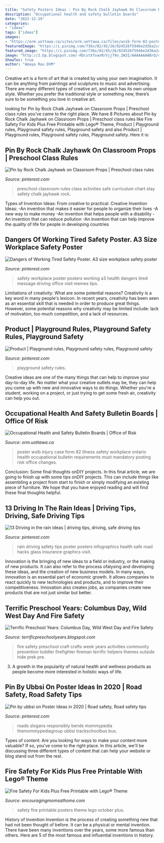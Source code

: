 ```yaml
---
title: "Safety Posters Ideas : Pin By Rock Chalk Jayhawk On Classroom Props"
description: "Occupational health and safety bulletin boards"
date: "2022-12-19"
categories:
- "ideas"
tags: ["ideas"]
images:
- "https://orm.uottawa.ca/sites/orm.uottawa.ca/files/wsib-form-82-poster_0.jpg"
featuredImage: "https://i.pinimg.com/736x/02/45/26/024526f5946e2d3ba2cc4af2c02d91fc--preschool-curriculum-preschool-classroom.jpg"
featured_image: "https://i.pinimg.com/736x/02/45/26/024526f5946e2d3ba2cc4af2c02d91fc--preschool-curriculum-preschool-classroom.jpg"
image: "http://2.bp.blogspot.com/-RDcstXfoaxM/Vjj79o_2W3I/AAAAAAAABrQ/cNAMAmOpBik/s1600/DSC00468.JPG"
ShowToc: true
author: "Amaya Rau DVM"
---
```



Creative art is a form of art that is created by using your own imagination. It can be anything from paintings and sculptures to music and advertising. There are many different types of creative art, and each has its own unique style. Whether you prefer the traditional style or something new, there’s sure to be something you love in creative art.

	

		
looking for Pin by Rock Chalk Jayhawk on Classroom Props | Preschool class rules you've came to the right place. We have 8 Pictures about Pin by Rock Chalk Jayhawk on Classroom Props | Preschool class rules like Fire Safety For Kids Plus Free Printable with Lego® Theme, Product | Playground rules, Playground safety rules, Playground safety and also Product | Playground rules, Playground safety rules, Playground safety. Here it is:
		
    
## Pin By Rock Chalk Jayhawk On Classroom Props | Preschool Class Rules

<img loading=lazy src="https://i.pinimg.com/736x/02/45/26/024526f5946e2d3ba2cc4af2c02d91fc--preschool-curriculum-preschool-classroom.jpg" onerror="this.onerror=null;this.src='https://tse3.mm.bing.net/th?id=OIP.yK4fRjk1q8SVnCosgZn_3AHaMY&amp;pid=15.1';" alt="Pin by Rock Chalk Jayhawk on Classroom Props | Preschool class rules">

_Source: pinterest.com_

>preschool classroom rules class activities safe curriculum chart stay safety chalk jayhawk rock. 

	

Types of Invention Ideas: From creative to practical.
Creative Invention Ideas: 
-An invention that makes it easier for people to organize their lives 
-A new way to make money 
-An invention that helps people with a disability 
-An invention that can reduce pollution 
-An invention that can help improve the quality of life for people in developing countries

    
## Dangers Of Working Tired Safety Poster. A3 Size Workplace Safety Poster

<img loading=lazy src="https://i.pinimg.com/736x/b0/9a/7e/b09a7eabe3edb1b3eb8746d6f743b8d2--safety-posters-workplace-safety.jpg" onerror="this.onerror=null;this.src='https://tse3.mm.bing.net/th?id=OIP.Y9XHoHGEeqkr2JxzRE2-aAHaKb&amp;pid=15.1';" alt="Dangers of Working Tired Safety Poster. A3 size workplace safety poster">

_Source: pinterest.com_

>safety workplace poster posters working a3 health dangers tired message driving office visit memes tips. 

	

Limitations of creativity: What are some potential reasons?
Creativity is a key word in many people's lexicon. In recent years, creativity has been seen as an essential skill that is needed in order to produce great things. However, some potential reasons why creativity may be limited include: lack of motivation, too much competition, and a lack of resources.

    
## Product | Playground Rules, Playground Safety Rules, Playground Safety

<img loading=lazy src="https://i.pinimg.com/736x/9d/67/b5/9d67b5a118bbe9be3c8441bba64e46ab.jpg" onerror="this.onerror=null;this.src='https://tse3.mm.bing.net/th?id=OIP.vYWQDeIYU1S7i-oHfP048AHaHa&amp;pid=15.1';" alt="Product | Playground rules, Playground safety rules, Playground safety">

_Source: pinterest.com_

>playground safety rules. 

	

Creative ideas are one of the many things that can help to improve your day-to-day life. No matter what your creative outlets may be, they can help you come up with new and innovative ways to do things. Whether you're a student, working on a project, or just trying to get some fresh air, creativity can help you out.

    
## Occupational Health And Safety Bulletin Boards | Office Of Risk

<img loading=lazy src="https://orm.uottawa.ca/sites/orm.uottawa.ca/files/wsib-form-82-poster_0.jpg" onerror="this.onerror=null;this.src='https://tse3.mm.bing.net/th?id=OIP.1GIH1IICsvuxz2eYyXudrQHaJ4&amp;pid=15.1';" alt="Occupational Health and Safety Bulletin Boards | Office of Risk">

_Source: orm.uottawa.ca_

>poster wsib injury case form 82 illness safety workplace ontario health occupational bulletin requirements must mandatory posting risk office changes. 

	

Conclusion: Some final thoughts onDIY projects.
In this final article, we are going to finish up with some tips onDIY projects. This can include things like assembling a project from start to finish or simply modifying an existing piece of furniture. We hope that you have enjoyed reading and will find these final thoughts helpful.

    
## 13 Driving In The Rain Ideas | Driving Tips, Driving, Safe Driving Tips

<img loading=lazy src="https://i.pinimg.com/236x/26/18/2e/26182e8972d3544315bc2f3c3324c426--auto-glass-the-rain.jpg" onerror="this.onerror=null;this.src='https://tse4.mm.bing.net/th?id=OIP.hNYS72Bgwan6pbizmGVU5wAAAA&amp;pid=15.1';" alt="13 Driving in the rain ideas | driving tips, driving, safe driving tips">

_Source: pinterest.com_

>rain driving safety tips poster posters infographics health safe road hacks glass insurance graphics visit. 

	

Innovation is the bringing of new ideas to a field or industry, or the making of new products. It can also refer to the process ofalysing and developing these ideas, and the creation of new business models. In many ways, innovation is an essential part of economic growth. It allows companies to react quickly to new technologies and products, and to improve their competitiveness. Innovation also creates jobs, as companies create new products that are not just similar but better.

    
## Terrific Preschool Years: Columbus Day, Wild West Day And Fire Safety

<img loading=lazy src="http://2.bp.blogspot.com/-RDcstXfoaxM/Vjj79o_2W3I/AAAAAAAABrQ/cNAMAmOpBik/s1600/DSC00468.JPG" onerror="this.onerror=null;this.src='https://tse3.mm.bing.net/th?id=OIP.BoSRLUdHD_dvleNFAD1LFwHaJ4&amp;pid=15.1';" alt="Terrific Preschool Years: Columbus Day, Wild West Day and Fire Safety">

_Source: terrificpreschoolyears.blogspot.com_

>fire safety preschool craft crafts week years activities community prevention toddler firefighter fireman terrific helpers themes outside hide prek pre. 

	

3. A growth in the popularity of natural health and wellness products as people become more interested in holistic ways of life. 

    
## Pin By Ubbsi On Poster Ideas In 2020 | Road Safety, Road Safety Tips

<img loading=lazy src="https://i.pinimg.com/736x/12/5d/8a/125d8a14aa3b43816d29ff074818c40a.jpg" onerror="this.onerror=null;this.src='https://tse1.mm.bing.net/th?id=OIP.rBKbi3k2S6E0gSb-hmWy0wHaLG&amp;pid=15.1';" alt="Pin by ubbsi on Poster Ideas in 2020 | Road safety, Road safety tips">

_Source: pinterest.com_

>roads slogans responsibly bends mommypedia themommypediagroup ubbsi trackschoolbus bus. 

	

Types of content:
Are you looking for ways to make your content more valuable? If so, you've come to the right place. In this article, we'll be discussing three different types of content that can help your website or blog stand out from the rest.

    
## Fire Safety For Kids Plus Free Printable With Lego® Theme

<img loading=lazy src="https://encouragingmomsathome.com/wp-content/uploads/2014/10/Free-Printable-Fire-Safety-For-Kids-October.jpg" onerror="this.onerror=null;this.src='https://tse1.mm.bing.net/th?id=OIP.-ZgJFPcNgUMUh27cfO_U6AHaLH&amp;pid=15.1';" alt="Fire Safety For Kids Plus Free Printable with Lego® Theme">

_Source: encouragingmomsathome.com_

>safety fire printable posters theme lego october plus. 

	

History of Invention
Invention is the process of creating something new that had not been thought of before. It can be a physical or mental invention. There have been many inventions over the years, some more famous than others. Here are 5 of the most famous and influential inventions in history.

